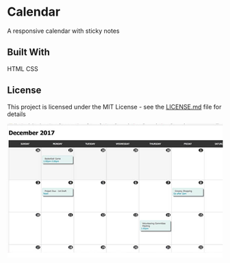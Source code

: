 # Calendar
A responsive calendar with sticky notes


## Built With

HTML
CSS


## License

This project is licensed under the MIT License - see the [LICENSE.md](LICENSE.md) file for details



![Alt text](readme-screenshots.jpg?raw=true "Calendar")